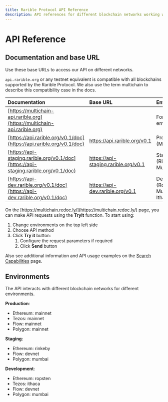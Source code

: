```yaml
---
title: Rarible Protocol API Reference
description: API references for different blockchain networks working with the protocol
---
```


# API Reference

## Documentation and base URL

Use these base URLs to access our API on different networks.

`api.rarible.org` or any testnet equivalent is compatible with all blockchains supported by the Rarible Protocol. We also use the term multichain to describe this compatibility case in the docs.

| Documentation                                                                        | Base URL                             | Environments                            |
|:-------------------------------------------------------------------------------------|:-------------------------------------|:----------------------------------------|
| [https://multichain-api.rarible.org](https://multichain-api.rarible.org)                         |                                      | For all environments                    |
| [https://api.rarible.org/v0.1/doc](https://api.rarible.org/v0.1/doc)                 | https://api.rarible.org/v0.1         | Production (Mainnet)                    |
| [https://api-staging.rarible.org/v0.1/doc](https://api-staging.rarible.org/v0.1/doc) | https://api-staging.rarible.org/v0.1 | Staging (Rinkeby, Mumbai)               |
| [https://api-dev.rarible.org/v0.1/doc](https://api-dev.rarible.org/v0.1/doc)         | https://api-dev.rarible.org/v0.1     | Development (Ropsten, Mumbai, Ithaca) |

On the [https://multichain.redoc.ly/](https://multichain.redoc.ly/) page, you can make API requests using the **TryIt** function. To start using:

1. Change environments on the top left side
2. Choose API method
3. Click **Try it** button:
    1. Configure the request parameters if required
    2. Click **Send** button

Also see additional information and API usage examples on the [Search Capabilities](reference/search-capabilities.md) page.

## Environments

The API interacts with different blockchain networks for different environments.

**Production**:

* Ethereum: mainnet
* Tezos: mainnet
* Flow: mainnet
* Polygon: mainnet

**Staging**:

* Ethereum: rinkeby
* Flow: devnet
* Polygon: mumbai

**Development**:

* Ethereum: ropsten
* Tezos: ithaca
* Flow: devnet
* Polygon: mumbai

